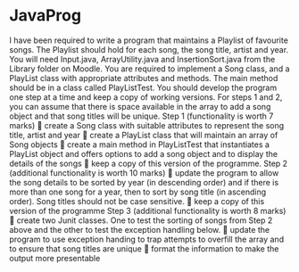 # JavaProg
I have been required to write a program that maintains a Playlist of favourite songs. The Playlist should
hold for each song, the song title, artist and year.
You will need Input.java, ArrayUtility.java and InsertionSort.java from the Library folder on Moodle.
You are required to implement a Song class, and a PlayList class with appropriate attributes and
methods. The main method should be in a class called PlayListTest.
You should develop the program one step at a time and keep a copy of working versions.
For steps 1 and 2, you can assume that there is space available in the array to add a song
object and that song titles will be unique.
Step 1 (functionality is worth 7 marks)
 create a Song class with suitable attributes to represent the song title, artist and year
 create a PlayList class that will maintain an array of Song objects
 create a main method in PlayListTest that instantiates a PlayList object and offers
options to add a song object and to display the details of the songs
 keep a copy of this version of the programme.
Step 2 (additional functionality is worth 10 marks)
 update the program to allow the song details to be sorted by year (in descending
order) and if there is more than one song for a year, then to sort by song title (in
ascending order). Song titles should not be case sensitive.
 keep a copy of this version of the programme
Step 3 (additional functionality is worth 8 marks)
 create two Junit classes. One to test the sorting of songs from Step 2 above and the
other to test the exception handling below.
 update the program to use exception handing to trap attempts to overfill the array
and to ensure that song titles are unique
 format the information to make the output more presentable

